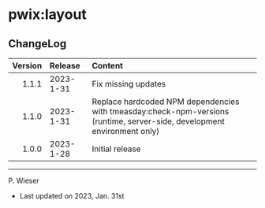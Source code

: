 # pwix:layout

## ChangeLog

| Version | Release    | Content |
| ---:    | :---       | :---    |
| 1.1.1   | 2023- 1-31 | Fix missing updates |
| 1.1.0   | 2023- 1-31 | Replace hardcoded NPM dependencies with tmeasday:check-npm-versions (runtime, server-side, development environment only) |
| 1.0.0   | 2023- 1-28 | Initial release |

---
P. Wieser
- Last updated on 2023, Jan. 31st
